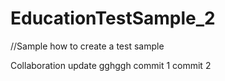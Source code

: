 # EducationTestSample_2
//Sample how to create a test sample

Collaboration update
gghggh
commit 1
commit 2